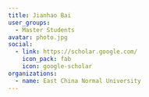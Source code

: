 ```yaml
---
title: Jianhao Bai
user_groups:
  - Master Students
avatar: photo.jpg
social:
  - link: https://scholar.google.com/
    icon_pack: fab
    icon: google-scholar
organizations:
  - name: East China Normal University
---
```

